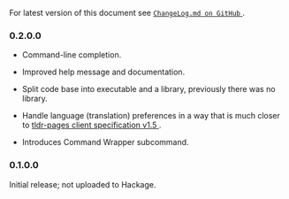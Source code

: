 For latest version of this document see [`ChangeLog.md on GitHub`
](https://github.com/trskop/tldr-client/blob/main/ChangeLog.md).


### 0.2.0.0

* Command-line completion.

* Improved help message and documentation.

* Split code base into executable and a library, previously there was no
  library.

* Handle language (translation) preferences in a way that is much closer to
  [tldr-pages client specification v1.5
  ](https://github.com/tldr-pages/tldr/blob/v1.5/CLIENT-SPECIFICATION.md).

* Introduces Command Wrapper subcommand.


### 0.1.0.0

Initial release; not uploaded to Hackage.
